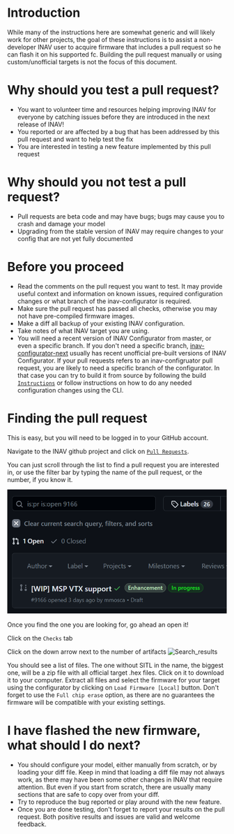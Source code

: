 # Introduction
While many of the instructions here are somewhat generic and will likely work for other projects, the goal of these instructions is to assist a non-developer INAV user to acquire firmware that includes a pull request so he can flash it on his supported fc.
Building the pull request manually or using custom/unofficial targets is not the focus of this document.

# Why should you test a pull request?
- You want to volunteer time and resources helping improving INAV for everyone by catching issues before they are introduced in the next release of INAV!
- You reported or are affected by a bug that has been addressed by this pull request and want to help test the fix
- You are interested in testing a new feature implemented by this pull request

# Why should you not test a pull request?
- Pull requests are beta code and may have bugs; bugs may cause you to crash and damage your model
- Upgrading from the stable version of INAV may require changes to your config that are not yet fully documented

# Before you proceed
- Read the comments on the pull request you want to test. It may provide useful context and information on known issues, required configuration changes or what branch of the inav-configurator is required.
- Make sure the pull request has passed all checks, otherwise you may not have pre-compiled firmware images.
- Make a diff all backup of your existing INAV configuration.
- Take notes of what INAV target you are using.
- You will need a recent version of INAV Configurator from master, or even a specific branch. If you don't need a specific branch, [inav-configurator-next](http://seyrsnys.myzen.co.uk/inav-configurator-next/) usually has recent unofficial pre-built versions of INAV Configurator. If your pull requests refers to an inav-configruator pull request, you are likely to need a specific branch of the configurator. In that case you can try to build it from source by following the build [``Instructions``](https://github.com/iNavFlight/inav-configurator#building-and-running-inav-configurator-locally-for-development) or follow instructions on how to do any needed configuration changes using the CLI.

# Finding the pull request
This is easy, but you will need to be logged in to your GitHub account.

Navigate to the INAV github project and click on [``Pull Requests``](https://github.com/iNavFlight/inav/pulls).

You can just scroll through the list to find a pull request you are interested in, or use the filter bar by typing the name of the pull request, or the number, if you know it.

![Search results](assets/pr_testing/pr_search_result.png)

Once you find the one you are looking for, go ahead an open it!

Click on the ``Checks`` tab

Click on the down arrow next to the number of artifacts
![Search_results](assets/pt_testing/artifacts_download.png)

You should see a list of files. The one without SITL in the name, the biggest one, will be a zip file with all official target .hex files. Click on it to download it to your computer.
Extract all files and select the firmware for your target using the configurator by clicking on ``Load Firmware [Local]`` button. Don't forget to use the ``Full chip erase`` option, as there are no guarantees the firmware will be compatible with your existing settings.

# I have flashed the new firmware, what should I do next?

- You should configure your model, either manually from scratch, or by loading your diff file. Keep in mind that loading a diff file may not always work, as there may have been some other changes in INAV that require attention. But even if you start from scratch, there are usually many sections that are safe to copy over from your diff.
- Try to reproduce the bug reported or play around with the new feature. 
- Once you are done testing, don't forget to report your results on the pull request. Both positive results and issues are valid and welcome feedback.


